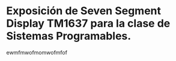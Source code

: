 # Exposición de Seven Segment Display TM1637 para la clase de Sistemas Programables.
ewmfmwofmomwofmfof
